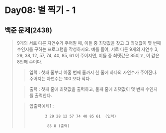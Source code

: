 # Day08: 별 찍기 - 1
## 백준 문제(2438)
> 9개의 서로 다른 자연수가 주어질 때, 이들 중 최댓값을 찾고 그 최댓값이 몇 번째 수인지를 구하는 프로그램을 작성하시오. 
> 예를 들어, 서로 다른 9개의 자연수 
> 3, 29, 38, 12, 57, 74, 40, 85, 61 
> 이 주어지면, 이들 중 최댓값은 85이고, 이 값은 8번째 수이다.
>
> >입력 : 첫째 줄부터 아홉 번째 줄까지 한 줄에 하나의 자연수가 주어진다. 주어지는 자연수는 100 보다 작다.
>
>>출력 : 첫째 줄에 최댓값을 출력하고, 둘째 줄에 최댓값이 몇 번째 수인지를 출력한다.
>
> >입출력예제1 :
> >
>>            3 29 28 12 57 74 40 85 61  (입력)
> >
>>             85 8 (출력)
>